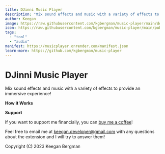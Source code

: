 ```yaml
---
title: DJinni Music Player
description: "Mix sound effects and music with a variety of effects to provide an immersive experience!"
author: Keegan
image: https://raw.githubusercontent.com/kgbergman/music-player/main/docs/header.jpg
icon: https://raw.githubusercontent.com/kgbergman/music-player/main/public/logo.png
tags:
  - "tool"
  - "audio"
manifest: https://musicplayer.onrender.com/manifest.json
learn-more: https://github.com/kgbergman/music-player
---
```


# DJinni Music Player

Mix sound effects and music with a variety of effects to provide an immersive experience!

**How it Works**



**Support**

If you want to support me financially, you can [buy me a coffee](https://www.buymeacoffee.com/keegandev)!

Feel free to email me at keegan.developer@gmail.com with any questions about the extension and I will try to answer them!

Copyright (C) 2023 Keegan Bergman
